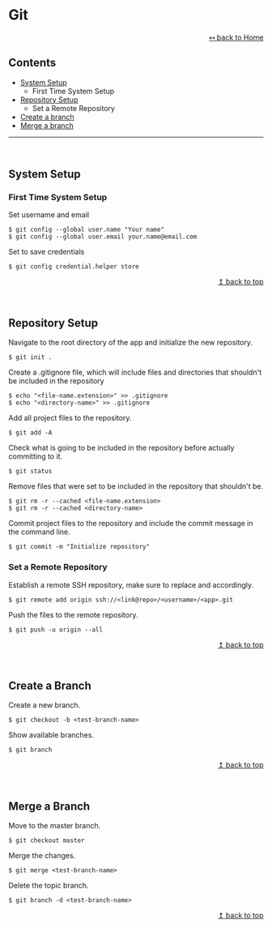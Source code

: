 # Git

<div align="right">

[↤ back to Home](README.md)

</div>

## Contents

* [System Setup](#system-setup)
  * First Time System Setup
* [Repository Setup](#repository-setup)
  * Set a Remote Repository
* [Create a branch](#create-a-branch)
* [Merge a branch](#merge-a-branch)
---
<br>

## System Setup

### First Time System Setup
Set username and email
```Shell
$ git config --global user.name "Your name"
$ git config --global user.email your.name@email.com
```

Set to save credentials
```Shell
$ git config credential.helper store
```

<div align="right">

[↥ back to top](#git)

</div>
<br>

## Repository Setup

Navigate to the root directory of the app and initialize the new repository.
```shell
$ git init .
```

Create a .gitignore file, which will include files and directories that shouldn't be included in the repository
```shell
$ echo "<file-name.extension>" >> .gitignore
$ echo "<directory-name>" >> .gitignore
```

Add all project files to the repository.
```shell
$ git add -A
```

Check what is going to be included in the repository before actually committing to it.
```shell
$ git status
```

Remove files that were set to be included in the repository that shouldn't be.
```shell
$ git rm -r --cached <file-name.extension>
$ git rm -r --cached <directory-name>
```

Commit project files to the repository and include the commit message in the command line.
```shell
$ git commit -m "Initialize repository"
```

### Set a Remote Repository
Establish a remote SSH repository, make sure to replace <username> and <app> accordingly.
```shell
$ git remote add origin ssh://<link@repo>/<username>/<app>.git
```
  
Push the files to the remote repository.
```shell
$ git push -u origin --all
```

<div align="right">

[↥ back to top](#git)

</div>
<br>

## Create a Branch

Create a new branch.
```shell
$ git checkout -b <test-branch-name>
```

Show available branches.
```shell
$ git branch
```

<div align="right">

[↥ back to top](#git)

</div>
<br>

## Merge a Branch
Move to the master branch.
```shell
$ git checkout master
```

Merge the changes.
```shell
$ git merge <test-branch-name>
```

Delete the topic branch.
```shell
$ git branch -d <test-branch-name>
```

<div align="right">

[↥ back to top](#git)

</div>
<br>
